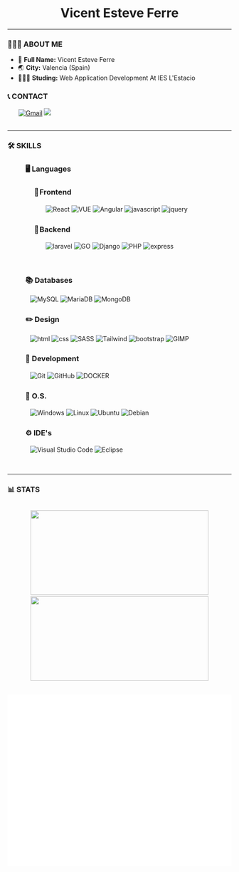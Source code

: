 <h1 align="center">Vicent Esteve Ferre</h1>
<hr>

<h3>👨🏻‍💻 ABOUT ME</h3>
<div>
    <ul>
        <li>📍 <b>Full Name:</b> Vicent Esteve Ferre</li>
        <li>🌏 <b>City:</b> Valencia (Spain)</li>
        <li>👨🏼‍🎓 <b>Studing:</b> Web Application Development At IES L'Estacio</li>
    </ul>
</div>

<div align="left">
    <h3>📞 CONTACT</h3>
    <div style="margin-left:5%;">
        <a href="mailto:fco.esteve.ferre.vicent@gmail.com"><img
                src="https://img.shields.io/badge/Gmail-D14836?style=for-the-badge&logo=gmail&logoColor=white"
                alt="Gmail"></a>
        <a href="https://www.linkedin.com/in/vicent-esteve-ferre-300546238/"><img
                src="https://img.shields.io/badge/LinkedIn-0077B5?style=for-the-badge&logo=linkedin&logoColor=whitealt='Linkedin'"></a>
    </div>
</div><br>
<hr>
<h3>🛠 SKILLS</h3>
<div style="margin-left:5%;">
    <div align="left">
        <h3 aling="center">ㅤ🖥 Languages</h3>
        <h3 style="margin-left: 1%;">ㅤㅤ📌 Frontend</h3>
        <div style="margin-left:2%;">
            <p>ㅤㅤㅤㅤ<img src="https://img.shields.io/badge/React-20232A?style=for-the-badge&logo=react&logoColor=61DAFB"
                 alt="React" />
             <img src="https://img.shields.io/badge/Vue3-35495E?style=for-the-badge&logo=vuedotjs&logoColor=4FC08D"
                 alt="VUE" />
             <img src="https://img.shields.io/badge/angular13-%23DD0031.svg?style=for-the-badge&logo=angular&logoColor=white"
                alt="Angular" />
            <img src="https://img.shields.io/badge/JavaScript-F7DF1E?style=for-the-badge&logo=javascript&logoColor=black"
                alt="javascript" />
            <img src="https://img.shields.io/badge/jQuery-0769AD?style=for-the-badge&logo=jquery&logoColor=white"
                alt="jquery" /></p>
        </div>
        <h3 style="margin-left: 1%">ㅤㅤ📌 Backend</h3>
        <div style="margin-left: 2%;">
            <p>ㅤㅤㅤㅤ<img src="https://img.shields.io/badge/Laravel-FF2D20?style=for-the-badge&logo=laravel&logoColor=white"
                alt="laravel" />
            <img src="https://img.shields.io/badge/go-00ADD8.svg?style=for-the-badge&logo=go&logoColor=white"
                alt="GO" />
            <img src="https://img.shields.io/badge/Django-092E20?style=for-the-badge&logo=django&logoColor=green"
                alt="Django" />
            <img alt="PHP" src="https://img.shields.io/badge/php-%23777BB4.svg?style=for-the-badge&logo=php&logoColor=white" />
            <img src="https://img.shields.io/badge/express.js-%23404d59.svg?style=for-the-badge&logo=express&logoColor=%2361DAFB"
                alt="express" /></p><br>
        </div>
    </div>
    <div align="left">
        <h3 aling="center">ㅤ📚 Databases</h3>
        <p>ㅤㅤ<img alt="MySQL"
            src="https://img.shields.io/badge/mysql-%2300f.svg?style=for-the-badge&logo=mysql&logoColor=white"
            alt="MYSQL" />
        <img alt="MariaDB"
            src="https://img.shields.io/badge/MariaDB-003545?style=for-the-badge&logo=mariadb&logoColor=white"
            alt="MariaDB" />
        <img src="https://img.shields.io/badge/MongoDB-%234ea94b.svg?style=for-the-badge&logo=mongodb&logoColor=white"
            alt="MongoDB" /></p>
    </div>
    <div align="left">
        <h3 aling="center">ㅤ✏️ Design </h3>
        <p>ㅤㅤ<img src="https://img.shields.io/badge/HTML-E34F26?style=for-the-badge&logo=html5&logoColor=white" alt="html" />
        <img src="https://img.shields.io/badge/css-1572B6?style=for-the-badge&logo=css3&logoColor=white" alt="css" />
        <img src="https://img.shields.io/badge/SASS-hotpink.svg?style=for-the-badge&logo=SASS&logoColor=white"
            alt="SASS" /><!--vicent -->
       <img height="28px"  src="https://img.shields.io/badge/Tailwind%20CSS-06B6D4?logo=tailwindcss&logoColor=fff&style=flat-square" alt="Tailwind" />
        <img src="https://img.shields.io/badge/Bootstrap-563D7C?style=for-the-badge&logo=bootstrap&logoColor=white"
            alt="bootstrap" />
        <img alt="GIMP" src="https://img.shields.io/badge/gimp-5C5543?style=for-the-badge&logo=gimp&logoColor=white" /></p>
    </div>
    <div align="left">
        <h3 aling="center">ㅤ🔧 Development</h3>
        <p>ㅤㅤ<img alt="Git" src="https://img.shields.io/badge/git-%23F05033.svg?style=for-the-badge&logo=git&logoColor=white"
            alt="GIT" />
        <img alt="GitHub"
            src="https://img.shields.io/badge/github-%23121011.svg?style=for-the-badge&logo=github&logoColor=white"
            alt="GITHUB" />
        <img src="https://img.shields.io/badge/docker-%230db7ed.svg?style=for-the-badge&logo=docker&logoColor=white"
            alt="DOCKER" /></p>
    </div>
    <div align="left">
        <h3 aling="center">ㅤ💾 O.S.</h3>
        <p>ㅤㅤ<img alt="Windows"
            src="https://img.shields.io/badge/Windows-0078D6?style=for-the-badge&logo=windows&logoColor=white" />
        <img alt="Linux"
            src="https://img.shields.io/badge/Linux-FCC624?style=for-the-badge&logo=linux&logoColor=black" />
        <img alt="Ubuntu"
            src="https://img.shields.io/badge/Ubuntu-E95420?style=for-the-badge&logo=ubuntu&logoColor=white" />
        <img alt="Debian"
            src="https://img.shields.io/badge/Debian-A81D33?style=for-the-badge&logo=debian&logoColor=white" /></p>
    </div>
    <div align="left">
        <h3 aling="center">ㅤ⚙️ IDE's</h3>
        <p>ㅤㅤ<img alt="Visual Studio Code"
            src="https://img.shields.io/badge/VisualStudioCode-0078d7.svg?style=for-the-badge&logo=visual-studio-code&logoColor=white" />
        <img alt="Eclipse"
            src="https://img.shields.io/badge/Eclipse-2C2255?style=for-the-badge&logo=eclipse&logoColor=white" /></p>
    </div>
</div>
<br />
<hr>
<h3>📊 STATS</h3>
<a href="https://github.com/Vicent29">
    <p style="display: inline-block;" align="center">
        <img src="https://github-readme-stats.vercel.app/api/top-langs/?username=Vicent29&layout=compact&theme=dark"
            width=400 height=190 />
        <img src="https://github-readme-stats.vercel.app/api?username=Vicent29&show_icons=true&theme=bear" width=400
            height=190>
    </p>
</a>

![Metrics](/github-metrics.svg)
